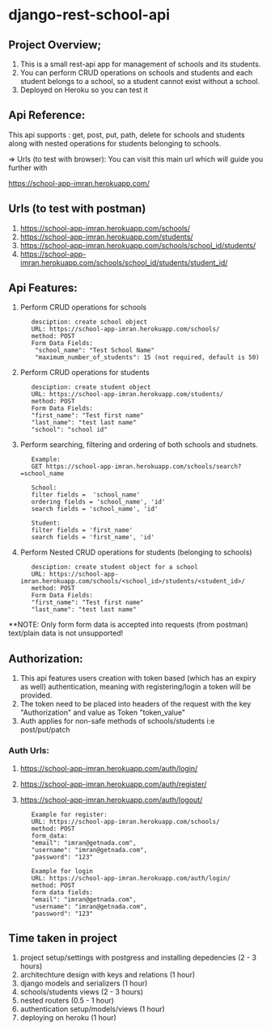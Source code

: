 # django-rest-school-api


## Project Overview;

1. This is a small rest-api app for management of schools and its students. 
2. You can perform CRUD operations on schools and students and each student belongs to a school, so a student cannot exist without a school.
3. Deployed on Heroku so you can test it

## Api Reference:

This api supports : get, post, put, path, delete for schools and students along with nested operations for students belonging to schools.

=> Urls (to test with browser):
You can visit this main url which will guide you further with 

https://school-app-imran.herokuapp.com/


## Urls (to test with postman) 

1. https://school-app-imran.herokuapp.com/schools/
2. https://school-app-imran.herokuapp.com/students/
3. https://school-app-imran.herokuapp.com/schools/school_id/students/
4. https://school-app-imran.herokuapp.com/schools/school_id/students/student_id/

## Api Features:

1. Perform CRUD operations for schools    
     
          desciption: create school object  
          URL: https://school-app-imran.herokuapp.com/schools/  
          method: POST  
          Form Data Fields:  
           "school_name": "Test School Name"  
           "maximum_number_of_students": 15 (not required, default is 50)  
    
2. Perform CRUD operations for students

          desciption: create student object  
          URL: https://school-app-imran.herokuapp.com/students/  
          method: POST  
          Form Data Fields:  
          "first_name": "Test first name"  
          "last_name": "test last name"  
          "school": "school id"  

3. Perform searching, filtering and ordering of both schools and studnets.  
  
          Example:  
          GET https://school-app-imran.herokuapp.com/schools/search?=school_name  

          School:  
          filter fields =  'school_name'  
          ordering fields = 'school_name', 'id'  
          search fields = 'school_name', 'id'  

          Student:  
          filter fields = 'first_name'  
          search fields = 'first_name', 'id'  

4. Perform Nested CRUD operations for students (belonging to schools)

          desciption: create student object for a school  
          URL: https://school-app-imran.herokuapp.com/schools/<school_id>/students/<student_id>/    
          method: POST  
          Form Data Fields:  
          "first_name": "Test first name"  
          "last_name": "test last name"    
    
**NOTE: Only form form data is accepted into requests (from postman) text/plain data is not unsupported!  
  
## Authorization:
1. This api features users creation with token based (which has an expiry as well) authentication, meaning with registering/login a token will be provided. 
2. The token need to be placed into headers of the request with the key "Authorization" and value as Token "token_value"
3. Auth applies for non-safe methods of schools/students i:e post/put/patch

### Auth Urls:
1. https://school-app-imran.herokuapp.com/auth/login/
2. https://school-app-imran.herokuapp.com/auth/register/
3. https://school-app-imran.herokuapp.com/auth/logout/

          Example for register:  
          URL: https://school-app-imran.herokuapp.com/schools/  
          method: POST  
          form_data:  
          "email": "imran@getnada.com",  
          "username": "imran@getnada.com",  
          "password": "123"  

          Example for login  
          URL: https://school-app-imran.herokuapp.com/auth/login/  
          method: POST  
          form data fields:  
          "email": "imran@getnada.com",  
          "username": "imran@getnada.com",  
          "password": "123"  


## Time taken in project
1. project setup/settings with postgress and installing depedencies (2 - 3 hours)
2. architechture design with keys and relations (1 hour)
3. django models and serializers (1 hour)
4. schools/students views (2 - 3 hours)
5. nested routers (0.5 - 1 hour)
6. authentication setup/models/views (1 hour)
7. deploying on heroku (1 hour)
